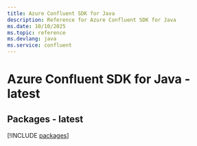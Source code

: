 ```yaml
---
title: Azure Confluent SDK for Java
description: Reference for Azure Confluent SDK for Java
ms.date: 10/10/2025
ms.topic: reference
ms.devlang: java
ms.service: confluent
---
```

# Azure Confluent SDK for Java - latest
## Packages - latest
[!INCLUDE [packages](confluent-index.md)]